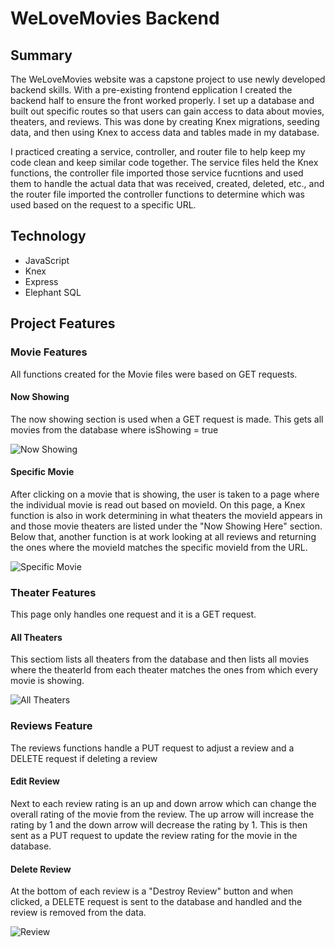 # WeLoveMovies Backend

## Summary

The WeLoveMovies website was a capstone project to use newly developed backend skills. With a pre-existing frontend epplication I created the backend half to ensure the front worked properly. I set up a database and built out specific routes so that users can gain access to data about movies, theaters, and reviews. This was done by creating Knex migrations, seeding data, and then using Knex to access data and tables made in my database.

I practiced creating a service, controller, and router file to help keep my code clean and keep similar code together. The service files held the Knex functions, the controller file imported those service fucntions and used them to handle the actual data that was received, created, deleted, etc., and the router file imported the controller functions to determine which was used based on the request to a specific URL.

## Technology

- JavaScript
- Knex
- Express
- Elephant SQL

## Project Features

### Movie Features

All functions created for the Movie files were based on GET requests.

#### Now Showing

The now showing section is used when a GET request is made. This gets all movies from the database where isShowing = true

![Now Showing](https://github.com/ryan-prosser/WeLoveMovies-Capstone-Backend/assets/133927475/d1a08079-4b78-4137-b3f5-e50044d674cd)

#### Specific Movie

After clicking on a movie that is showing, the user is taken to a page where the individual movie is read out based on movieId. On this page, a Knex function is also in work determining in what theaters the movieId appears in and those movie theaters are listed under the "Now Showing Here" section. Below that, another function is at work looking at all reviews and returning the ones where the movieId matches the specific movieId from the URL.

![Specific Movie](https://github.com/ryan-prosser/WeLoveMovies-Capstone-Backend/assets/133927475/82aad790-38e4-4445-8f60-25fd94901477)

### Theater Features

This page only handles one request and it is a GET request.

#### All Theaters

This sectiom lists all theaters from the database and then lists all movies where the theaterId from each theater matches the ones from which every movie is showing.

![All Theaters](https://github.com/ryan-prosser/WeLoveMovies-Capstone-Backend/assets/133927475/41993004-ebf9-4c48-ba74-e2cc605b2aae)

### Reviews Feature

The reviews functions handle a PUT request to adjust a review and a DELETE request if deleting a review

#### Edit Review

Next to each review rating is an up and down arrow which can change the overall rating of the movie from the review. The up arrow will increase the rating by 1 and the down arrow will decrease the rating by 1. This is then sent as a PUT request to update the review rating for the movie in the database.

#### Delete Review

At the bottom of each review is a "Destroy Review" button and when clicked, a DELETE request is sent to the database and handled and the review is removed from the data.

![Review](https://github.com/ryan-prosser/WeLoveMovies-Capstone-Backend/assets/133927475/c4f70ce8-1fc8-4289-aced-5777b3e6dc45)
